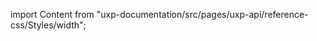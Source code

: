 
import Content from "uxp-documentation/src/pages/uxp-api/reference-css/Styles/width";

<Content query="product=photoshop"/>
